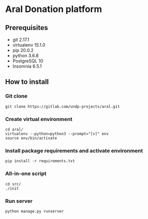 # Aral Donation platform

## Prerequisites
- git 2.17.1
- virtualenv 15.1.0
- pip 20.0.2
- python 3.6.8
- PostgreSQL 10
- Insomnia 6.5.1


## How to install

### Git clone

```
git clone https://gitlab.com/undp-projects/aral.git
```

### Create virtual environment
```
cd aral/
virtualenv --python=python3 --prompt="[v]" env
source env/bin/activate
```

### Install package requirements and activate environment
```
pip install -r requirements.txt
```

### All-in-one script
```
cd src/
./init
```

### Run server
```
python manage.py runserver
```
